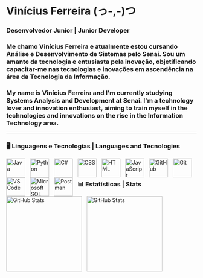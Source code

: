 # Vinícius Ferreira (っ-,-)つ 

### Desenvolvedor Junior | Junior Developer

### Me chamo Vinícius Ferreira e atualmente estou cursando Análise e Desenvolvimento de Sistemas pelo Senai. Sou um amante da tecnologia e entusiasta pela inovação, objetificando capacitar-me nas tecnologias e inovações em ascendência na área da Tecnologia da Informação.
### My name is Vinícius Ferreira and I'm currently studying Systems Analysis and Development at Senai. I'm a technology lover and innovation enthusiast, aiming to train myself in the technologies and innovations on the rise in the Information Technology area.
---

### 🖥️ Linguagens e Tecnologias | Languages and Tecnologies 

<img 
    align="left" 
    alt="Java" 
    title="Java"
    width="50px" 
    style="padding-right: 10px;" 
    src="https://cdn.jsdelivr.net/gh/devicons/devicon@latest/icons/java/java-original-wordmark.svg" 
/>

<img 
    align="left" 
    alt="Python" 
    title="Python"
    width="50px" 
    style="padding-right: 10px;" 
    src="https://cdn.jsdelivr.net/gh/devicons/devicon@latest/icons/python/python-original-wordmark.svg" 
/>

<img 
    align="left" 
    alt="C#" 
    title="C#"
    width="50px" 
    style="padding-right: 10px;" 
    src="https://cdn.jsdelivr.net/gh/devicons/devicon@latest/icons/csharp/csharp-original.svg" 
/>

<img 
    align="left" 
    alt="CSS" 
    title="CSS"
    width="50px" 
    style="padding-right: 10px;" 
    src="https://cdn.jsdelivr.net/gh/devicons/devicon@latest/icons/css3/css3-original.svg"
/>

<img 
    align="left" 
    alt="HTML" 
    title="HTML"
    width="50px" 
    style="padding-right: 10px;" 
    src="https://cdn.jsdelivr.net/gh/devicons/devicon@latest/icons/html5/html5-original.svg" 
/>

<img 
    align="left" 
    alt="JavaScript" 
    title="JavaScript"
    width="50px" 
    style="padding-right: 10px;" 
    src="https://cdn.jsdelivr.net/gh/devicons/devicon@latest/icons/javascript/javascript-original.svg" 
/>
          
<img 
    align="left" 
    alt="GitHub" 
    title="GitHub"
    width="50px" 
    style="padding-right: 10px;"
    src="https://cdn.jsdelivr.net/gh/devicons/devicon@latest/icons/github/github-original-wordmark.svg" 
/>

<img 
    align="left" 
    alt="Git" 
    title="5it"
    width="50px" 
    style="padding-right: 10px;"
    src="https://cdn.jsdelivr.net/gh/devicons/devicon@latest/icons/git/git-original-wordmark.svg" 
/>    

<img 
    align="left" 
    alt="VS Code" 
    title="VS Code"
    width="50px" 
    style="padding-right: 10px;"
    src="https://cdn.jsdelivr.net/gh/devicons/devicon@latest/icons/vscode/vscode-original-wordmark.svg"     
/>
          
<img 
    align="left" 
    alt="Microsoft SQL Server" 
    title="Microsoft SQL Server"
    width="50px" 
    style="padding-right: 10px;"
    src="https://cdn.jsdelivr.net/gh/devicons/devicon@latest/icons/microsoftsqlserver/microsoftsqlserver-original.svg"
/>

<img 
    align="left" 
    alt="Postman" 
    title="Postman"
    width="50px" 
    style="padding-right: 10px;"
    src="https://cdn.jsdelivr.net/gh/devicons/devicon@latest/icons/postman/postman-original.svg"    
/>

<br/>
<br/>

### 📊 Estatísticas | Stats

<img 
    align="left" 
    alt="GitHub Stats" 
    height="200px" 
    style="padding-right: 10px;"
    src="https://github-readme-stats.vercel.app/api?username=Diniciu&show_icons=true&theme=tokyonight"    
/>

<img 
    align="left" 
    alt="GitHub Stats" 
    height="200px" 
    style="padding-right: 10px;"
    src="https://github-readme-stats.vercel.app/api/top-langs/?username=diniciu&theme=tokyonight"    
/>

